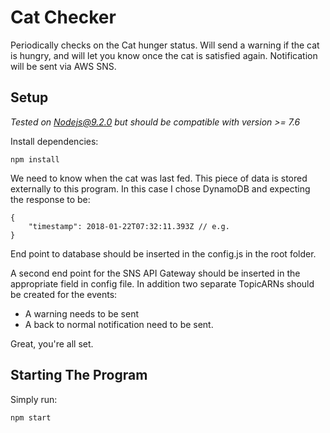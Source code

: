 # Cat Checker

Periodically checks on the Cat hunger status.
Will send a warning if the cat is hungry, and will let you know once the cat is satisfied again.
Notification will be sent via AWS SNS.

## Setup

*Tested on Nodejs@9.2.0 but should be compatible with version >= 7.6*

Install dependencies:
```
npm install
```

We need to know when the cat was last fed.
This piece of data is stored externally to this program.
In this case I chose DynamoDB and expecting the response to be:

```
{
    "timestamp": 2018-01-22T07:32:11.393Z // e.g.
}
```
End point to database should be inserted in the config.js in the root folder.

A second end point for the SNS API Gateway should be inserted in the appropriate field in config file.
In addition two separate TopicARNs should be created for the events:
* A warning needs to be sent
* A back to normal notification need to be sent.

Great, you're all set.

## Starting The Program

Simply run:
```
npm start
```



